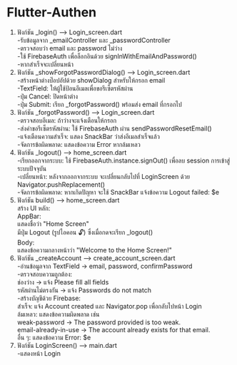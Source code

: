# Flutter-Authen <br>

1. ฟังก์ชัน _login() --> Login_screen.dart <br>
-รับข้อมูลจาก _emailController และ _passwordController <br>
-ตรวจสอบว่า email และ password ไม่ว่าง <br>
-ใช้ FirebaseAuth เพื่อล็อกอินด้วย signInWithEmailAndPassword() <br>
-หากสำเร็จจะเปลี่ยนหน้า <br>
2. ฟังก์ชัน _showForgotPasswordDialog() --> Login_screen.dart <br>
-สร้างหน้าต่างป๊อปอัปด้วย showDialog สำหรับให้กรอก email <br>
-TextField: ให้ผู้ใช้ป้อนอีเมลเพื่อขอรีเซ็ตรหัสผ่าน <br>
-ปุ่ม Cancel: ปิดหน้าต่าง <br>
-ปุ่ม Submit: เรียก _forgotPassword() พร้อมส่ง email ที่กรอกไป <br>
3. ฟังก์ชัน _forgotPassword() --> Login_screen.dart <br>
-ตรวจสอบอีเมล: ถ้าว่างจะแจ้งเตือนให้กรอก <br>
-ส่งคำขอรีเซ็ตรหัสผ่าน: ใช้ FirebaseAuth ผ่าน sendPasswordResetEmail() <br>
-แจ้งเตือนความสำเร็จ: แสดง SnackBar ว่าส่งอีเมลสำเร็จแล้ว <br>
-จัดการข้อผิดพลาด: แสดงข้อความ Error หากล้มเหลว <br>
4. ฟังก์ชัน _logout() --> home_screen.dart <br>
-เรียกออกจากระบบ: ใช้ FirebaseAuth.instance.signOut() เพื่อลบ session การเข้าสู่ระบบปัจจุบัน <br>
-เปลี่ยนหน้า: หลังจากออกจากระบบ จะเปลี่ยนกลับไปที่ LoginScreen ด้วย Navigator.pushReplacement() <br>
-จัดการข้อผิดพลาด: หากเกิดปัญหา จะใช้ SnackBar แจ้งข้อความ Logout failed: $e <br>
5. ฟังก์ชัน build() --> home_screen.dart <br>
   สร้าง UI หลัก: <br>
      AppBar: <br>
          แสดงชื่อว่า "Home Screen" <br>
          มีปุ่ม Logout (รูปไอคอน 🔓) ซึ่งเมื่อกดจะเรียก _logout() <br>
      Body: <br>
          แสดงข้อความกลางหน้าว่า "Welcome to the Home Screen!" <br>
6. ฟังก์ชัน _createAccount --> create_account_screen.dart <br>
-อ่านข้อมูลจาก TextField → email, password, confirmPassword <br>
-ตรวจสอบความถูกต้อง: <br>
      ช่องว่าง → แจ้ง Please fill all fields <br>
      รหัสผ่านไม่ตรงกัน → แจ้ง Passwords do not match <br>
-สร้างบัญชีด้วย Firebase: <br>
      สำเร็จ: แจ้ง Account created และ Navigator.pop เพื่อกลับไปหน้า Login <br>
      ล้มเหลว: แสดงข้อความผิดพลาด เช่น <br>
            weak-password → The password provided is too weak. <br>
            email-already-in-use → The account already exists for that email. <br>
            อื่น ๆ: แสดงข้อความ Error: $e <br>
7. ฟังก์ชัน LoginScreen() --> main.dart <br>
-แสดงหน้า Login <br>
